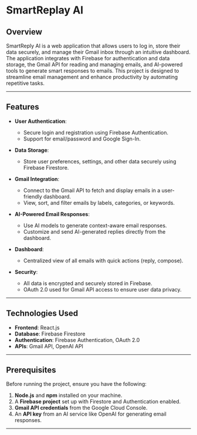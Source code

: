 # SmartReplay AI

## Overview

SmartReply AI is a web application that allows users to log in, store their data securely, and manage their Gmail inbox through an intuitive dashboard. The application integrates with Firebase for authentication and data storage, the Gmail API for reading and managing emails, and AI-powered tools to generate smart responses to emails. This project is designed to streamline email management and enhance productivity by automating repetitive tasks.

---

## Features

- **User Authentication**:

  - Secure login and registration using Firebase Authentication.
  - Support for email/password and Google Sign-In.

- **Data Storage**:

  - Store user preferences, settings, and other data securely using Firebase Firestore.

- **Gmail Integration**:

  - Connect to the Gmail API to fetch and display emails in a user-friendly dashboard.
  - View, sort, and filter emails by labels, categories, or keywords.

- **AI-Powered Email Responses**:

  - Use AI models to generate context-aware email responses.
  - Customize and send AI-generated replies directly from the dashboard.

- **Dashboard**:

  - Centralized view of all emails with quick actions (reply, compose).

- **Security**:
  - All data is encrypted and securely stored in Firebase.
  - OAuth 2.0 used for Gmail API access to ensure user data privacy.

---

## Technologies Used

- **Frontend**: React.js
- **Database**: Firebase Firestore
- **Authentication**: Firebase Authentication, OAuth 2.0
- **APIs**: Gmail API, OpenAI API

---

## Prerequisites

Before running the project, ensure you have the following:

1. **Node.js** and **npm** installed on your machine.
2. A **Firebase project** set up with Firestore and Authentication enabled.
3. **Gmail API credentials** from the Google Cloud Console.
4. An **API key** from an AI service like OpenAI for generating email responses.

---
